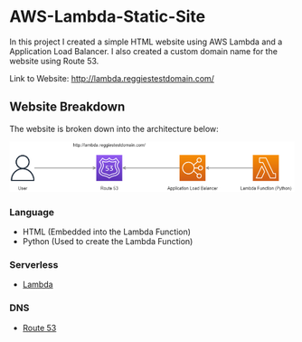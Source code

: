 # AWS-Lambda-Static-Site
In this project I created a simple HTML website using AWS Lambda and a Application Load Balancer. I also created a custom domain name for the website using Route 53.

Link to Website: http://lambda.reggiestestdomain.com/ 

## Website Breakdown

The website is broken down into the architecture below:

![lambda](https://github.com/rjones18/Images/blob/main/lambda.drawio.png)

### Language 

- HTML (Embedded into the Lambda Function) 
- Python (Used to create the Lambda Function)


### Serverless

- [Lambda](https://aws.amazon.com/lambda/)



### DNS

- [Route 53](https://aws.amazon.com/route53/)


